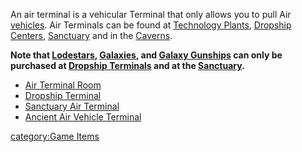 An air terminal is a vehicular Terminal that only allows you to pull Air
[vehicles](../vehicles/Vehicle.md). Air Terminals can be found at
[Technology Plants](../locations/Technology_Plant.md), [Dropship
Centers](../locations/Dropship_Center.md), [Sanctuary](../locations/Sanctuary.md)
and in the [Caverns](../locations/Caverns.md).

**Note that [Lodestars](../vehicles/Lodestar.md),
[Galaxies](../vehicles/Galaxy.md), and [Galaxy
Gunships](../vehicles/Galaxy_Gunship.md) can only be purchased at [Dropship
Terminals](../locations/Dropship_Terminal.md) and at the
[Sanctuary](../locations/Sanctuary.md).**

- [Air Terminal Room](../locations/Air_Terminal_Room.md)
- [Dropship Terminal](../locations/Dropship_Terminal.md)
- [Sanctuary Air Terminal](../terminology/Sanctuary_Air_Terminal.md)
- [Ancient Air Vehicle
  Terminal](Ancient_Air_Vehicle_Terminal.md)

[category:Game Items](category:Game_Items.md)
